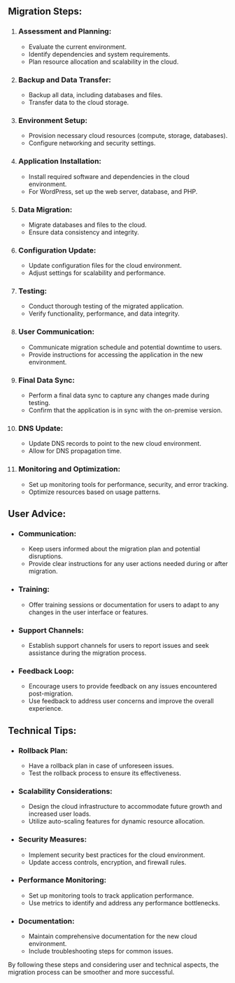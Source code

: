 ## Migration Steps:

1. ### Assessment and Planning:
   - Evaluate the current environment.
   - Identify dependencies and system requirements.
   - Plan resource allocation and scalability in the cloud.

2. ### Backup and Data Transfer:
   - Backup all data, including databases and files.
   - Transfer data to the cloud storage.

3. ### Environment Setup:
   - Provision necessary cloud resources (compute, storage, databases).
   - Configure networking and security settings.

4. ### Application Installation:
   - Install required software and dependencies in the cloud environment.
   - For WordPress, set up the web server, database, and PHP.

5. ### Data Migration:
   - Migrate databases and files to the cloud.
   - Ensure data consistency and integrity.

6. ### Configuration Update:
   - Update configuration files for the cloud environment.
   - Adjust settings for scalability and performance.

7. ### Testing:
   - Conduct thorough testing of the migrated application.
   - Verify functionality, performance, and data integrity.

8. ### User Communication:
   - Communicate migration schedule and potential downtime to users.
   - Provide instructions for accessing the application in the new environment.

9. ### Final Data Sync:
   - Perform a final data sync to capture any changes made during testing.
   - Confirm that the application is in sync with the on-premise version.

10. ### DNS Update:
    - Update DNS records to point to the new cloud environment.
    - Allow for DNS propagation time.

11. ### Monitoring and Optimization:
    - Set up monitoring tools for performance, security, and error tracking.
    - Optimize resources based on usage patterns.

## User Advice:

- ### Communication:
  - Keep users informed about the migration plan and potential disruptions.
  - Provide clear instructions for any user actions needed during or after migration.

- ### Training:
  - Offer training sessions or documentation for users to adapt to any changes in the user interface or features.

- ### Support Channels:
  - Establish support channels for users to report issues and seek assistance during the migration process.

- ### Feedback Loop:
  - Encourage users to provide feedback on any issues encountered post-migration.
  - Use feedback to address user concerns and improve the overall experience.

## Technical Tips:

- ### Rollback Plan:
  - Have a rollback plan in case of unforeseen issues.
  - Test the rollback process to ensure its effectiveness.

- ### Scalability Considerations:
  - Design the cloud infrastructure to accommodate future growth and increased user loads.
  - Utilize auto-scaling features for dynamic resource allocation.

- ### Security Measures:
  - Implement security best practices for the cloud environment.
  - Update access controls, encryption, and firewall rules.

- ### Performance Monitoring:
  - Set up monitoring tools to track application performance.
  - Use metrics to identify and address any performance bottlenecks.

- ### Documentation:
  - Maintain comprehensive documentation for the new cloud environment.
  - Include troubleshooting steps for common issues.

By following these steps and considering user and technical aspects, the migration process can be smoother and more successful.